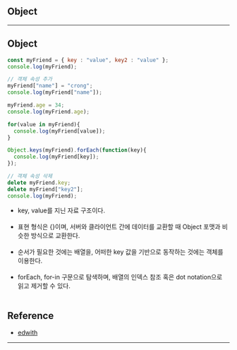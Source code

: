 Object
------

---

Object
------

```javascript
const myFriend = { key : "value", key2 : "value" };
console.log(myFriend);

// 객체 속성 추가
myFriend["name"] = "crong";
console.log(myFriend["name"]);

myFriend.age = 34;
console.log(myFriend.age);

for(value in myFriend){
  console.log(myFriend[value]);
}

Object.keys(myFriend).forEach(function(key){
  console.log(myFriend[key]);
});

// 객체 속성 삭제
delete myFriend.key;
delete myFriend["key2"];
console.log(myFriend);
```

-	key, value를 지닌 자료 구조이다.<br><br>
-	표현 형식은 {}이며, 서버와 클라이언트 간에 데이터를 교환할 때 Object 포맷과 비슷한 방식으로 교환한다.<br><br>
-	순서가 필요한 것에는 배열을, 어떠한 key 값을 기반으로 동작하는 것에는 객체를 이용한다.<br><br>
-	forEach, for-in 구문으로 탐색하며, 배열의 인덱스 참조 혹은 dot notation으로 읽고 제거할 수 있다.<br><br>

Reference
---------

-	[edwith](https://www.edwith.org/boostcourse-web/lecture/16746/)

---
